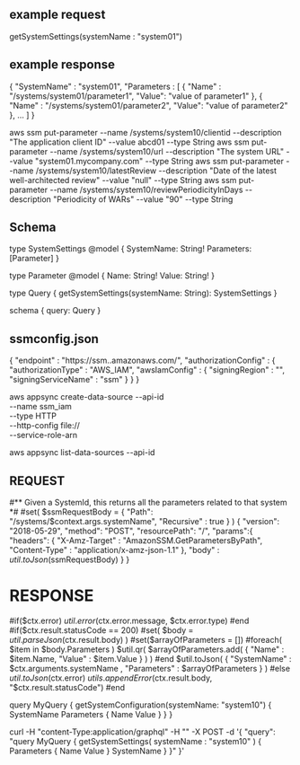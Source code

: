 ## example request
getSystemSettings(systemName : "system01")

## example response
{ 
    "SystemName" : "system01",
    "Parameters : [
        { 
            "Name" : "/systems/system01/parameter1",
            "Value": "value of parameter1"
        },
        { 
            "Name" : "/systems/system01/parameter2",
            "Value": "value of parameter2"
        },
        ...
    ]
}

aws ssm put-parameter --name /systems/system10/clientid --description "The application client ID" --value abcd01 --type String
aws ssm put-parameter --name /systems/system10/url --description "The system URL" --value "system01.mycompany.com" --type String
aws ssm put-parameter --name /systems/system10/latestReview --description "Date of the latest well-architected review" --value "null" --type String
aws ssm put-parameter --name /systems/system10/reviewPeriodicityInDays --description "Periodicity of WARs" --value "90" --type String


## Schema
type SystemSettings @model {
    SystemName: String!
    Parameters: [Parameter]
}

type Parameter @model {
    Name: String!
    Value: String!
}

type Query {
    getSystemSettings(systemName: String): SystemSettings
}

schema {
    query: Query
}

## ssmconfig.json

{
        "endpoint" : "https://ssm.<region>.amazonaws.com/",
        "authorizationConfig" : {
                "authorizationType" : "AWS_IAM",
                "awsIamConfig" : {
                        "signingRegion" : "<region>",
                        "signingServiceName" : "ssm"
                }
        }
}


aws appsync create-data-source  --api-id <api-id> \
                                --name ssm_iam \
                                --type HTTP \
                                --http-config file://<file-path> \
                                --service-role-arn <role-arn>

aws appsync list-data-sources --api-id <api-id> 


## REQUEST
#**
Given a SystemId, this returns all the parameters related to that system
*#
#set( $ssmRequestBody = 
    {
    "Path":  "/systems/$context.args.systemName",
    "Recursive" : true
    }
)
{
    "version": "2018-05-29",
    "method": "POST",
    "resourcePath": "/",
    "params":{
        "headers": {
            "X-Amz-Target" : "AmazonSSM.GetParametersByPath",
            "Content-Type" :     "application/x-amz-json-1.1"
        },
        "body" : $util.toJson($ssmRequestBody)
    }
}


# RESPONSE
#if($ctx.error)
    $util.error($ctx.error.message, $ctx.error.type)
#end
#if($ctx.result.statusCode == 200)
    #set( $body = $util.parseJson($ctx.result.body) )
    #set($arrayOfParameters = [])
    #foreach( $item in $body.Parameters )
        $util.qr( $arrayOfParameters.add( { "Name" : $item.Name, "Value" : $item.Value } ) )
    #end
    $util.toJson( { "SystemName" : $ctx.arguments.systemName , "Parameters" : $arrayOfParameters }  )
#else
    $util.toJson($ctx.error)
    $utils.appendError($ctx.result.body, "$ctx.result.statusCode")
#end


query MyQuery {
    getSystemConfiguration(systemName: "system10") {
        SystemName
        Parameters {
            Name
            Value
        }
    }
}

curl -H "content-Type:application/graphql" -H "<API-KEY>" -X POST -d '{ "query": "query MyQuery { getSystemSettings( systemName : \"system10\" ) { Parameters { Name Value } SystemName } }" }' <API-URL>
